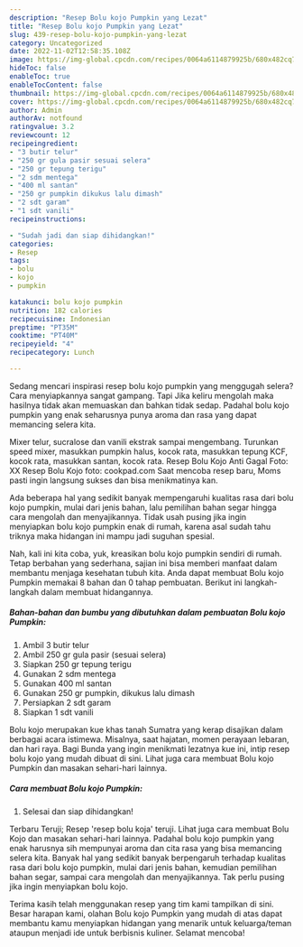 ```yaml
---
description: "Resep Bolu kojo Pumpkin yang Lezat"
title: "Resep Bolu kojo Pumpkin yang Lezat"
slug: 439-resep-bolu-kojo-pumpkin-yang-lezat
category: Uncategorized
date: 2022-11-02T12:58:35.108Z
image: https://img-global.cpcdn.com/recipes/0064a6114879925b/680x482cq70/bolu-kojo-pumpkin-foto-resep-utama.jpg
hideToc: false
enableToc: true
enableTocContent: false
thumbnail: https://img-global.cpcdn.com/recipes/0064a6114879925b/680x482cq70/bolu-kojo-pumpkin-foto-resep-utama.jpg
cover: https://img-global.cpcdn.com/recipes/0064a6114879925b/680x482cq70/bolu-kojo-pumpkin-foto-resep-utama.jpg
author: Admin
authorAv: notfound
ratingvalue: 3.2
reviewcount: 12
recipeingredient:
- "3 butir telur"
- "250 gr gula pasir sesuai selera"
- "250 gr tepung terigu"
- "2 sdm mentega"
- "400 ml santan"
- "250 gr pumpkin dikukus lalu dimash"
- "2 sdt garam"
- "1 sdt vanili"
recipeinstructions:

- "Sudah jadi dan siap dihidangkan!"
categories:
- Resep
tags:
- bolu
- kojo
- pumpkin

katakunci: bolu kojo pumpkin 
nutrition: 182 calories
recipecuisine: Indonesian
preptime: "PT35M"
cooktime: "PT40M"
recipeyield: "4"
recipecategory: Lunch

---
```



Sedang mencari inspirasi resep bolu kojo pumpkin yang menggugah selera? Cara menyiapkannya sangat gampang. Tapi Jika keliru mengolah maka hasilnya tidak akan memuaskan dan bahkan tidak sedap. Padahal bolu kojo pumpkin yang enak seharusnya punya aroma dan rasa yang dapat memancing selera kita.


Mixer telur, sucralose dan vanili ekstrak sampai mengembang. Turunkan speed mixer, masukkan pumpkin halus, kocok rata, masukkan tepung KCF, kocok rata, masukkan santan, kocok rata. Resep Bolu Kojo Anti Gagal Foto: XX Resep Bolu Kojo foto: cookpad.com Saat mencoba resep baru, Moms pasti ingin langsung sukses dan bisa menikmatinya kan.

Ada beberapa hal yang sedikit banyak mempengaruhi kualitas rasa dari bolu kojo pumpkin, mulai dari jenis bahan, lalu pemilihan bahan segar hingga cara mengolah dan menyajikannya. Tidak usah pusing jika ingin menyiapkan bolu kojo pumpkin enak di rumah, karena asal sudah tahu triknya maka hidangan ini mampu jadi suguhan spesial.


Nah, kali ini kita coba, yuk, kreasikan bolu kojo pumpkin sendiri di rumah. Tetap berbahan yang sederhana, sajian ini bisa memberi manfaat dalam membantu menjaga kesehatan tubuh kita. Anda dapat membuat Bolu kojo Pumpkin memakai 8 bahan dan 0 tahap pembuatan. Berikut ini langkah-langkah dalam membuat hidangannya.

<!--inarticleads1-->

##### Bahan-bahan dan bumbu yang dibutuhkan dalam pembuatan Bolu kojo Pumpkin:

1. Ambil 3 butir telur
1. Ambil 250 gr gula pasir (sesuai selera)
1. Siapkan 250 gr tepung terigu
1. Gunakan 2 sdm mentega
1. Gunakan 400 ml santan
1. Gunakan 250 gr pumpkin, dikukus lalu dimash
1. Persiapkan 2 sdt garam
1. Siapkan 1 sdt vanili


Bolu kojo merupakan kue khas tanah Sumatra yang kerap disajikan dalam berbagai acara istimewa. Misalnya, saat hajatan, momen perayaan lebaran, dan hari raya. Bagi Bunda yang ingin menikmati lezatnya kue ini, intip resep bolu kojo yang mudah dibuat di sini. Lihat juga cara membuat Bolu kojo Pumpkin dan masakan sehari-hari lainnya. 

<!--inarticleads2-->

##### Cara membuat Bolu kojo Pumpkin:


1. Selesai dan siap dihidangkan!

Terbaru Teruji; Resep &#39;resep bolu koja&#39; teruji. Lihat juga cara membuat Bolu Kojo dan masakan sehari-hari lainnya. Padahal bolu kojo pumpkin yang enak harusnya sih mempunyai aroma dan cita rasa yang bisa memancing selera kita. Banyak hal yang sedikit banyak berpengaruh terhadap kualitas rasa dari bolu kojo pumpkin, mulai dari jenis bahan, kemudian pemilihan bahan segar, sampai cara mengolah dan menyajikannya. Tak perlu pusing jika ingin menyiapkan bolu kojo. 

Terima kasih telah menggunakan resep yang tim kami tampilkan di sini. Besar harapan kami, olahan Bolu kojo Pumpkin yang mudah di atas dapat membantu kamu menyiapkan hidangan yang menarik untuk keluarga/teman ataupun menjadi ide untuk berbisnis kuliner. Selamat mencoba!
